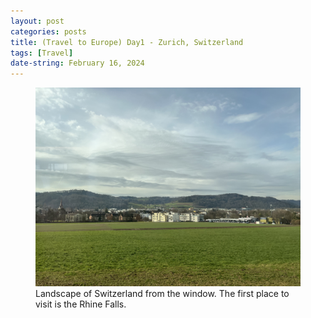 ```yaml
---
layout: post
categories: posts
title: (Travel to Europe) Day1 - Zurich, Switzerland
tags: [Travel]
date-string: February 16, 2024
---
```


<figure>
	<img src="/images/2024-02_Europe/240216_Zurich/IMG_6175.jpeg" width="600">
	<figcaption>Landscape of Switzerland from the window. The first place to visit is the Rhine Falls.</figcaption>
</figure>
